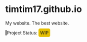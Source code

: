 timtim17.github.io
==================

My website. The best website.

<div style="border-left:grey 5px solid"> Project Status: <span style="padding: 5px;background-color: #E5BF00;border-radius: 5px;border: 0;">WIP</span></div>